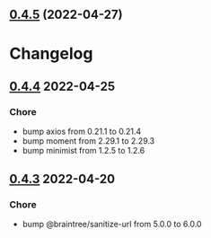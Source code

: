 ## [0.4.5](https://github.com/GetStream/mml-react/compare/v0.4.4...v0.4.5) (2022-04-27)

# Changelog

## [0.4.4](https://github.com/GetStream/mml-react/releases/tag/v0.4.4) 2022-04-25

### Chore
* bump axios from 0.21.1 to 0.21.4
* bump moment from 2.29.1 to 2.29.3
* bump minimist from 1.2.5 to 1.2.6

## [0.4.3](https://github.com/GetStream/mml-react/releases/tag/v0.4.3) 2022-04-20

### Chore
* bump @braintree/sanitize-url from 5.0.0 to 6.0.0
